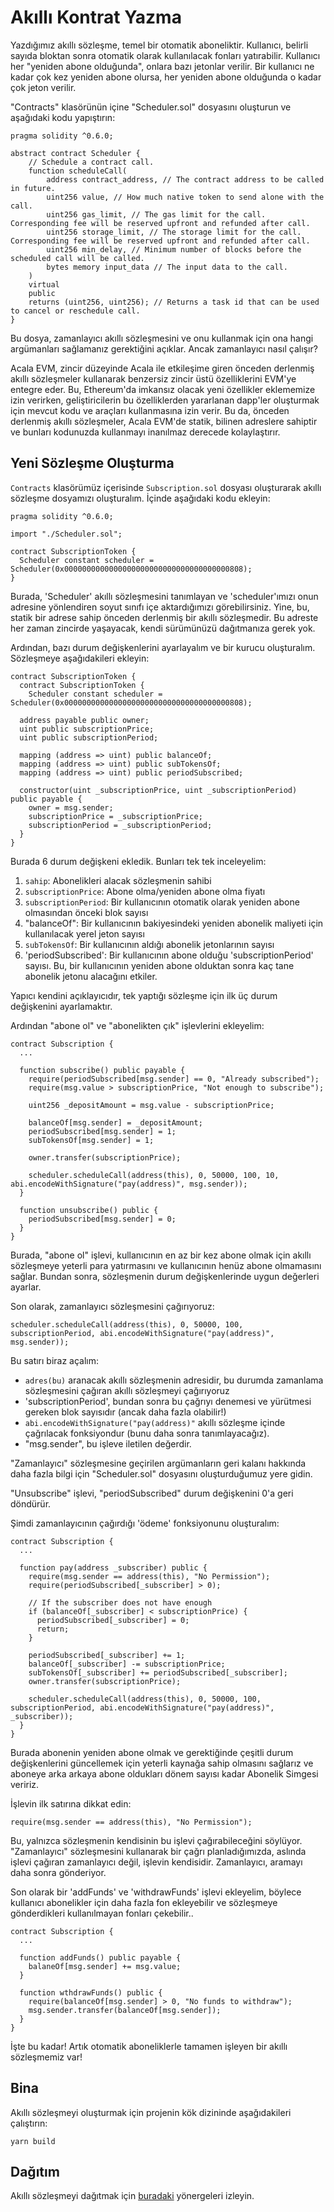 # Akıllı Kontrat Yazma

Yazdığımız akıllı sözleşme, temel bir otomatik aboneliktir. Kullanıcı, belirli sayıda bloktan sonra otomatik olarak kullanılacak fonları yatırabilir. Kullanıcı her "yeniden abone olduğunda", onlara bazı jetonlar verilir. Bir kullanıcı ne kadar çok kez yeniden abone olursa, her yeniden abone olduğunda o kadar çok jeton verilir.

"Contracts" klasörünün içine "Scheduler.sol" dosyasını oluşturun ve aşağıdaki kodu yapıştırın:

```text
pragma solidity ^0.6.0;

abstract contract Scheduler {
    // Schedule a contract call.
    function scheduleCall(
        address contract_address, // The contract address to be called in future.
        uint256 value, // How much native token to send alone with the call.
        uint256 gas_limit, // The gas limit for the call. Corresponding fee will be reserved upfront and refunded after call.
        uint256 storage_limit, // The storage limit for the call. Corresponding fee will be reserved upfront and refunded after call.
        uint256 min_delay, // Minimum number of blocks before the scheduled call will be called.
        bytes memory input_data // The input data to the call.
    )
    virtual
    public
    returns (uint256, uint256); // Returns a task id that can be used to cancel or reschedule call.
}
```

Bu dosya, zamanlayıcı akıllı sözleşmesini ve onu kullanmak için ona hangi argümanları sağlamanız gerektiğini açıklar. Ancak zamanlayıcı nasıl çalışır?

Acala EVM, zincir düzeyinde Acala ile etkileşime giren önceden derlenmiş akıllı sözleşmeler kullanarak benzersiz zincir üstü özelliklerini EVM'ye entegre eder. Bu, Ethereum'da imkansız olacak yeni özellikler eklememize izin verirken, geliştiricilerin bu özelliklerden yararlanan dapp'ler oluşturmak için mevcut kodu ve araçları kullanmasına izin verir. Bu da, önceden derlenmiş akıllı sözleşmeler, Acala EVM'de statik, bilinen adreslere sahiptir ve bunları kodunuzda kullanmayı inanılmaz derecede kolaylaştırır.

## Yeni Sözleşme Oluşturma

`Contracts` klasörümüz içerisinde `Subscription.sol` dosyası oluşturarak akıllı sözleşme dosyamızı oluşturalım. İçinde aşağıdaki kodu ekleyin:

```text
pragma solidity ^0.6.0;

import "./Scheduler.sol";

contract SubscriptionToken {
  Scheduler constant scheduler = Scheduler(0x0000000000000000000000000000000000000808);
}
```

Burada, 'Scheduler' akıllı sözleşmesini tanımlayan ve 'scheduler'ımızı onun adresine yönlendiren soyut sınıfı içe aktardığımızı görebilirsiniz. Yine, bu, statik bir adrese sahip önceden derlenmiş bir akıllı sözleşmedir. Bu adreste her zaman zincirde yaşayacak, kendi sürümünüzü dağıtmanıza gerek yok.

Ardından, bazı durum değişkenlerini ayarlayalım ve bir kurucu oluşturalım. Sözleşmeye aşağıdakileri ekleyin:

```text
contract SubscriptionToken {
  contract SubscriptionToken {
    Scheduler constant scheduler = Scheduler(0x0000000000000000000000000000000000000808);

  address payable public owner;
  uint public subscriptionPrice;
  uint public subscriptionPeriod;

  mapping (address => uint) public balanceOf;
  mapping (address => uint) public subTokensOf;
  mapping (address => uint) public periodSubscribed;

  constructor(uint _subscriptionPrice, uint _subscriptionPeriod) public payable {
    owner = msg.sender;
    subscriptionPrice = _subscriptionPrice;
    subscriptionPeriod = _subscriptionPeriod;
  }
}
```

Burada 6 durum değişkeni ekledik. Bunları tek tek inceleyelim:

1. `sahip`: Abonelikleri alacak sözleşmenin sahibi
2. `subscriptionPrice`: Abone olma/yeniden abone olma fiyatı
3. `subscriptionPeriod`: Bir kullanıcının otomatik olarak yeniden abone olmasından önceki blok sayısı
4. "balanceOf": Bir kullanıcının bakiyesindeki yeniden abonelik maliyeti için kullanılacak yerel jeton sayısı
5. `subTokensOf`: Bir kullanıcının aldığı abonelik jetonlarının sayısı
6. 'periodSubscribed': Bir kullanıcının abone olduğu 'subscriptionPeriod' sayısı. Bu, bir kullanıcının yeniden abone olduktan sonra kaç tane abonelik jetonu alacağını etkiler.

Yapıcı kendini açıklayıcıdır, tek yaptığı sözleşme için ilk üç durum değişkenini ayarlamaktır.

Ardından "abone ol" ve "abonelikten çık" işlevlerini ekleyelim:

```text
contract Subscription {
  ...

  function subscribe() public payable {
    require(periodSubscribed[msg.sender] == 0, "Already subscribed");
    require(msg.value > subscriptionPrice, "Not enough to subscribe");

    uint256 _depositAmount = msg.value - subscriptionPrice;

    balanceOf[msg.sender] = _depositAmount;
    periodSubscribed[msg.sender] = 1;
    subTokensOf[msg.sender] = 1;

    owner.transfer(subscriptionPrice);

    scheduler.scheduleCall(address(this), 0, 50000, 100, 10, abi.encodeWithSignature("pay(address)", msg.sender));
  }

  function unsubscribe() public {
    periodSubscribed[msg.sender] = 0;
  }
}
```

Burada, "abone ol" işlevi, kullanıcının en az bir kez abone olmak için akıllı sözleşmeye yeterli para yatırmasını ve kullanıcının henüz abone olmamasını sağlar. Bundan sonra, sözleşmenin durum değişkenlerinde uygun değerleri ayarlar.

Son olarak, zamanlayıcı sözleşmesini çağırıyoruz:

```text
scheduler.scheduleCall(address(this), 0, 50000, 100, subscriptionPeriod, abi.encodeWithSignature("pay(address)", msg.sender));
```

Bu satırı biraz açalım:

- `adres(bu)` aranacak akıllı sözleşmenin adresidir, bu durumda zamanlama sözleşmesini çağıran akıllı sözleşmeyi çağırıyoruz
- 'subscriptionPeriod', bundan sonra bu çağrıyı denemesi ve yürütmesi gereken blok sayısıdır (ancak daha fazla olabilir!)
- `abi.encodeWithSignature("pay(address)"` akıllı sözleşme içinde çağrılacak fonksiyondur (bunu daha sonra tanımlayacağız).
- "msg.sender", bu işleve iletilen değerdir.

"Zamanlayıcı" sözleşmesine geçirilen argümanların geri kalanı hakkında daha fazla bilgi için "Scheduler.sol" dosyasını oluşturduğumuz yere gidin.

"Unsubscribe" işlevi, "periodSubscribed" durum değişkenini 0'a geri döndürür.

Şimdi zamanlayıcının çağırdığı 'ödeme' fonksiyonunu oluşturalım:

```text
contract Subscription {
  ...

  function pay(address _subscriber) public {
    require(msg.sender == address(this), "No Permission");
    require(periodSubscribed[_subscriber] > 0);

    // If the subscriber does not have enough
    if (balanceOf[_subscriber] < subscriptionPrice) {
      periodSubscribed[_subscriber] = 0;
      return;
    }

    periodSubscribed[_subscriber] += 1;
    balanceOf[_subscriber] -= subscriptionPrice;
    subTokensOf[_subscriber] += periodSubscribed[_subscriber];
    owner.transfer(subscriptionPrice);

    scheduler.scheduleCall(address(this), 0, 50000, 100, subscriptionPeriod, abi.encodeWithSignature("pay(address)", _subscriber));
  }
}
```

Burada abonenin yeniden abone olmak ve gerektiğinde çeşitli durum değişkenlerini güncellemek için yeterli kaynağa sahip olmasını sağlarız ve aboneye arka arkaya abone oldukları dönem sayısı kadar Abonelik Simgesi veririz.

İşlevin ilk satırına dikkat edin:

```text
require(msg.sender == address(this), "No Permission");
```

Bu, yalnızca sözleşmenin kendisinin bu işlevi çağırabileceğini söylüyor. "Zamanlayıcı" sözleşmesini kullanarak bir çağrı planladığımızda, aslında işlevi çağıran zamanlayıcı değil, işlevin kendisidir. Zamanlayıcı, aramayı daha sonra gönderiyor.

Son olarak bir 'addFunds' ve 'withdrawFunds' işlevi ekleyelim, böylece kullanıcı abonelikler için daha fazla fon ekleyebilir ve sözleşmeye gönderdikleri kullanılmayan fonları çekebilir..

```text
contract Subscription {
  ...

  function addFunds() public payable {
    balaneOf[msg.sender] += msg.value;
  }

  function wthdrawFunds() public {
    require(balanceOf[msg.sender] > 0, "No funds to withdraw");
    msg.sender.transfer(balanceOf[msg.sender]);
  }
}
```

İşte bu kadar! Artık otomatik aboneliklerle tamamen işleyen bir akıllı sözleşmemiz var!

## Bina

Akıllı sözleşmeyi oluşturmak için projenin kök dizininde aşağıdakileri çalıştırın:

```text
yarn build
```

## Dağıtım

Akıllı sözleşmeyi dağıtmak için [buradaki](https://wiki.acala.network/build/development-guide/smart-contracts/get-started-evm/deploy-contracts) yönergeleri izleyin.
